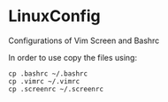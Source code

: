 # LinuxConfig
Configurations of Vim Screen and Bashrc

In order to use copy the files using:
```
cp .bashrc ~/.bashrc
cp .vimrc ~/.vimrc
cp .screenrc ~/.screenrc
```
